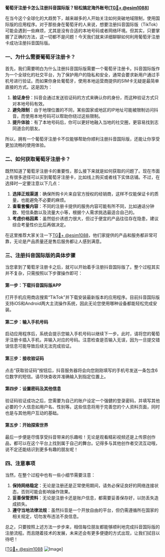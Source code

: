**葡萄牙注册卡怎么注册抖音国际版？轻松搞定海外账号[[TG💪+ @esim1088](https://t.me/s/esim1088)]**

在当今这个全球化的大趋势下，越来越多的人开始关注如何突破地域限制，使用国际版的应用程序。对于那些身在葡萄牙的人来说，想要注册抖音国际版（TikTok）可能会遇到一些麻烦，尤其是没有合适的本地号码或者网络环境。但其实，只要掌握了正确的方法，这一切都不是问题！今天我们就来详细聊聊如何利用葡萄牙注册卡成功注册抖音国际版。

### 一、为什么需要葡萄牙注册卡？

首先，我们需要明白为什么注册抖音国际版需要一个葡萄牙注册卡。抖音国际版作为一个全球化的社交平台，为了保护用户的隐私和安全，通常会要求新用户通过手机号进行验证。而如果你身处葡萄牙，使用本地运营商提供的SIM卡无疑是最简单直接的方式。这是因为：

1. **验证身份**：抖音会通过发送验证码的方式来确认你的身份，而这种验证方式只对本地号码有效。
2. **避免限制**：由于地理位置的不同，某些国家或地区的IP地址可能被限制访问抖音，而使用本地号码可以帮助你绕过这些限制。
3. **提升体验**：有了本地号码后，你可以更好地融入当地的社交圈，更容易找到志同道合的朋友。

所以，拥有一个葡萄牙注册卡不仅能够帮助你顺利注册抖音国际版，还能让你享受更加流畅的使用体验。

### 二、如何获取葡萄牙注册卡？

既然知道了葡萄牙注册卡的重要性，那么接下来就是如何获取的问题了。现在市面上有很多途径可以买到葡萄牙注册卡，比如线上购买或者线下实体店铺。不过，在选择时一定要注意以下几点：

1. **选择正规渠道**：确保所购卡片来自官方授权的经销商，这样不仅能保证卡的质量，也能避免不必要的麻烦。
2. **查看套餐内容**：不同的注册卡提供的服务内容可能有所不同，比如通话分钟数、短信条数以及流量大小等，根据个人需求挑选最适合自己的。
3. **考虑价格因素**：虽然低价诱惑力很大，但过于便宜的产品往往存在隐患，建议综合考量性价比后再做决定。

在这里推荐大家关注一下[TG💪+ @esim1088](https://t.me/s/esim1088)，他们家提供的产品和服务都非常可靠，无论是产品质量还是售后服务都让人感到满意。

### 三、注册抖音国际版的具体步骤

当您拿到了葡萄牙注册卡之后，就可以开始着手注册抖音国际版了。整个过程其实并不复杂，只需按照以下步骤操作即可：

#### 第一步：下载抖音国际版APP
打开手机应用商店搜索“TikTok”并下载安装最新版本的应用程序。目前抖音国际版支持iOS和Android两大主流操作系统，因此无论您使用哪种设备都能轻松完成安装。

#### 第二步：输入手机号码
启动应用程序后，系统会提示您输入手机号码以继续下一步。此时，请将您的葡萄牙注册卡插入手机，并输入对应的号码。注意检查是否输入无误，因为一旦提交错误信息可能导致后续无法完成验证。

#### 第三步：接收验证码
点击“获取验证码”按钮后，抖音服务器将会向您刚刚填写的手机号发送一条包含6位数字的短信。请尽快查收并准确输入到指定位置上。

#### 第四步：设置密码及其他信息
验证码验证成功之后，您需要为自己的账户设定一个强健的登录密码，并填写其他必要的个人信息如用户名、性别等。这些信息将用于完善您的个人资料页面，同时也是与其他用户互动的基础。

#### 第五步：开始探索世界
最后一步便是尽情享受抖音带来的乐趣啦！无论是观看精彩视频还是上传原创作品，都可以在这个平台上找到属于自己的舞台。记得多与其他创作者交流互动哦，说不定还能结识到更多有趣的朋友呢！

### 四、注意事项

当然，在整个过程中也有一些小细节需要注意：

1. **保持网络稳定**：无论是注册还是正常使用期间，请务必保证良好的网络连接状态，否则可能会影响操作效果。
2. **妥善保管资料**：无论是注册卡还是账户信息，都需要妥善保存好，以防丢失造成损失。
3. **遵守当地法律法规**：虽然抖音是一个开放自由的平台，但仍需遵循所在国家的相关规定，切勿发布违法不良信息。

总之，只要按照上述方法一步步来，相信每位朋友都能够顺利地完成抖音国际版的注册流程。而且随着技术的发展，未来还会有更多便捷的方式出现，让我们拭目以待吧！

[[TG💪+ @esim1088](https://t.me/s/esim1088) ![Image](https://i.postimg.cc/4NQfJmqS/Snipaste-2025-05-13-00-14-12.png)]